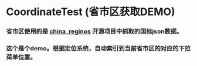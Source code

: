 # CoordinateTest (省市区获取DEMO)

### 省市区使用的是 [china_reginos](https://github.com/wecatch/china_regions) 开源项目中抓取的国标json数据。 

### 这个是个demo。根据定位系统，自动索引到当前省市区的对应的下拉菜单位置。
